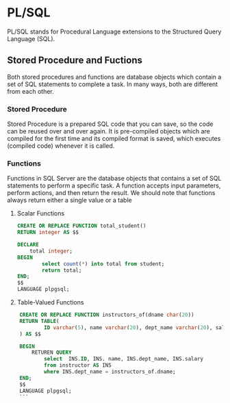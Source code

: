 # PL/SQL
PL/SQL stands for Procedural Language extensions to the Structured Query Language (SQL).


## Stored Procedure and Fuctions
Both stored procedures and functions are database objects which contain a set of SQL statements to complete a task. In many ways, both are different from each other. 

### Stored Procedure
Stored Procedure is a prepared SQL code that you can save, so the code can be reused over and over again.
It is pre-compiled objects which are compiled for the first time and its compiled format is saved, which executes (compiled code) whenever it is called.


### Functions
Functions in SQL Server are the database objects that contains a set of SQL statements to perform a specific task. A function accepts input parameters, perform actions, and then return the result. We should note that functions always return either a single value or a table

1. Scalar Functions
    
    ```sql
    CREATE OR REPLACE FUNCTION total_student()
    RETURN integer AS $$

    DECLARE
        total integer;
    BEGIN
            select count(*) into total from student;
            return total;
    END;
    $$
    LANGUAGE plpgsql;
    ```
    
2. Table-Valued Functions

```sql
    CREATE OR REPLACE FUNCTION instructors_of(dname char(20))
    RETURN TABLE(
            ID varchar(5), name varchar(20), dept_name varchar(20), salary numeric(8,2)
    ) AS $$

    BEGIN
        RETUREN QUERY
            select  INS.ID, INS. name, INS.dept_name, INS.salary
            from instructor AS INS
            where INS.dept_name = instructors_of.dname;
    END;
    $$
    LANGUAGE plpgsql;
    ```